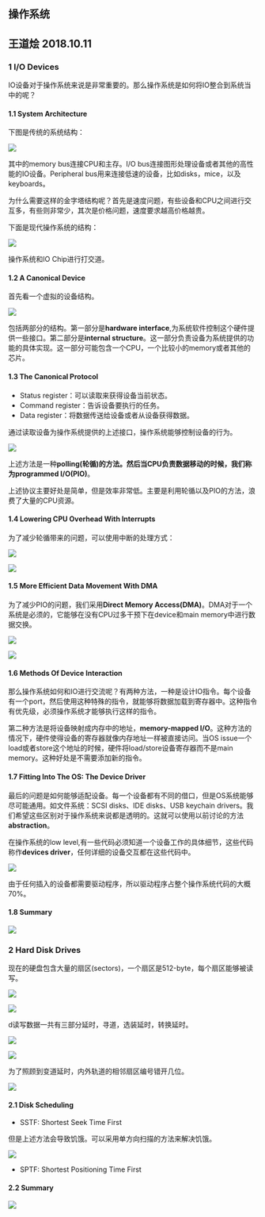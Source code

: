 ## 操作系统
## 王道烩 2018.10.11

### 1 I/O Devices

IO设备对于操作系统来说是非常重要的。那么操作系统是如何将IO整合到系统当中的呢？

#### 1.1 System Architecture

下图是传统的系统结构：

![](./images/221.png)

其中的memory bus连接CPU和主存。I/O bus连接图形处理设备或者其他的高性能的IO设备。Peripheral bus用来连接低速的设备，比如disks，mice，以及keyboards。

为什么需要这样的金字塔结构呢？首先是速度问题，有些设备和CPU之间进行交互多，有些则非常少，其次是价格问题，速度要求越高价格越贵。

下面是现代操作系统的结构：

![](./images/222.png)

操作系统和IO Chip进行打交道。

#### 1.2 A Canonical Device

首先看一个虚拟的设备结构。

![](./images/223.png)

包括两部分的结构。第一部分是**hardware interface**,为系统软件控制这个硬件提供一些接口。第二部分是**internal structure**。这一部分负责设备为系统提供的功能的具体实现。这一部分可能包含一个CPU，一个比较小的memory或者其他的芯片。

#### 1.3 The Canonical Protocol

- Status register：可以读取来获得设备当前状态。
- Command register：告诉设备要执行的任务。
- Data register：将数据传送给设备或者从设备获得数据。

通过读取设备为操作系统提供的上述接口，操作系统能够控制设备的行为。

![](./images/224.png)

上述方法是一种**polling(轮循)**的方法。然后当CPU负责数据移动的时候，我们称为**programmed I/O(PIO)**。

上述协议主要好处是简单，但是效率非常低。主要是利用轮循以及PIO的方法，浪费了大量的CPU资源。

#### 1.4 Lowering CPU Overhead With Interrupts

为了减少轮循带来的问题，可以使用中断的处理方式：

![](./images/225.png)

![](./images/226.png)

#### 1.5 More Efficient Data Movement With DMA

为了减少PIO的问题，我们采用**Direct Memory Access(DMA)**。DMA对于一个系统是必须的，它能够在没有CPU过多干预下在device和main memory中进行数据交换。

![](./images/227.png)

![](./images/228.png)

#### 1.6 Methods Of Device Interaction

那么操作系统如何和IO进行交流呢？有两种方法，一种是设计IO指令。每个设备有一个port，然后使用这种特殊的指令，就能够将数据加载到寄存器中。这种指令有优先级，必须操作系统才能够执行这样的指令。

第二种方法是将设备映射成内存中的地址，**memory-mapped I/O**。这种方法的情况下，硬件使得设备的寄存器就像内存地址一样被直接访问。当OS issue一个load或者store这个地址的时候，硬件将load/store设备寄存器而不是main memory。这种好处是不需要添加新的指令。

#### 1.7 Fitting Into The OS: The Device Driver

最后的问题是如何能够适配设备。每一个设备都有不同的借口，但是OS系统能够尽可能通用。如文件系统：SCSI disks、IDE disks、USB keychain drivers。我们希望这些区别对于操作系统来说都是透明的。这就可以使用以前讨论的方法**abstraction**。

在操作系统的low level,有一些代码必须知道一个设备工作的具体细节，这些代码称作**devices driver**，任何详细的设备交互都在这些代码中。

![](./images/229.png)

由于任何插入的设备都需要驱动程序，所以驱动程序占整个操作系统代码的大概70%。

#### 1.8 Summary

![](./images/230.png)

### 2 Hard Disk Drives

现在的硬盘包含大量的扇区(sectors)，一个扇区是512-byte，每个扇区能够被读写。

![](./images/231.png)

![](./images/232.png)

d读写数据一共有三部分延时，寻道，选装延时，转换延时。

![](./images/233.png)

![](./images/234.png)

为了照顾到变道延时，内外轨道的相邻扇区编号错开几位。

![](./images/235.png)

#### 2.1 Disk Scheduling

- SSTF: Shortest Seek Time First

但是上述方法会导致饥饿。可以采用单方向扫描的方法来解决饥饿。

![](./images/236.png)

- SPTF: Shortest Positioning Time First

#### 2.2 Summary

![](./images/237.png)
